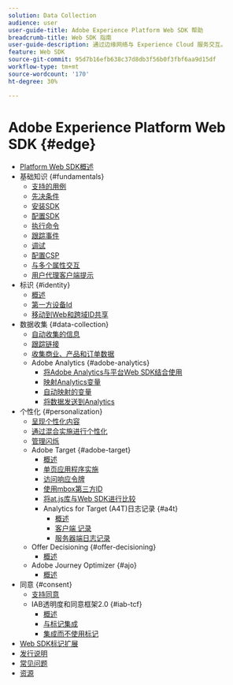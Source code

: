 ```yaml
---
solution: Data Collection
audience: user
user-guide-title: Adobe Experience Platform Web SDK 帮助
breadcrumb-title: Web SDK 指南
user-guide-description: 通过边缘网络与 Experience Cloud 服务交互。
feature: Web SDK
source-git-commit: 95d7b16efb638c37d8db3f56b0f3fbf6aa9d15df
workflow-type: tm+mt
source-wordcount: '170'
ht-degree: 30%

---
```



# Adobe Experience Platform Web SDK {#edge}

* [Platform Web SDK概述](home.md)
* 基础知识 {#fundamentals}
   * [支持的用例](fundamentals/supported-use-cases.md)
   * [先决条件](fundamentals/prerequisite.md)
   * [安装SDK](fundamentals/installing-the-sdk.md)
   * [配置SDK](fundamentals/configuring-the-sdk.md)
   * [执行命令](fundamentals/executing-commands.md)
   * [跟踪事件](fundamentals/tracking-events.md)
   * [调试](fundamentals/debugging.md)
   * [配置CSP](fundamentals/configuring-a-csp.md)
   * [与多个属性交互](fundamentals/interacting-with-multiple-properties.md)
   * [用户代理客户端提示](fundamentals/user-agent-client-hints.md)
* 标识 {#identity}
   * [概述](identity/overview.md)
   * [第一方设备Id](identity/first-party-device-ids.md)
   * [移动到Web和跨域ID共享](identity/id-sharing.md)
* 数据收集 {#data-collection}
   * [自动收集的信息](data-collection/automatic-information.md)
   * [跟踪链接](data-collection/track-links.md)
   * [收集商业、产品和订单数据](data-collection/collect-commerce-data.md)
   * Adobe Analytics {#adobe-analytics}
      * [将Adobe Analytics与平台Web SDK结合使用](data-collection/adobe-analytics/analytics-overview.md)
      * [映射Analytics变量](data-collection/adobe-analytics/manually-mapping-variables.md)
      * [自动映射的变量](data-collection/adobe-analytics/automatically-mapped-vars.md)
      * [将数据发送到Analytics](data-collection/adobe-analytics/sending-data-to-analytics.md)
* 个性化 {#personalization}
   * [呈现个性化内容](personalization/rendering-personalization-content.md)
   * [通过混合实施进行个性化](personalization/hybrid-personalization.md)
   * [管理闪烁](personalization/manage-flicker.md)
   * Adobe Target {#adobe-target}
      * [概述](personalization/adobe-target/target-overview.md)
      * [单页应用程序实施](personalization/adobe-target/spa-implementation.md)
      * [访问响应令牌](personalization/adobe-target/accessing-response-tokens.md)
      * [使用mbox第三方ID](personalization/adobe-target/using-mbox-3rdpartyid.md)
      * [将at.js库与Web SDK进行比较](personalization/adobe-target/web-sdk-atjs-comparison.md)
      * Analytics for Target (A4T)日志记录 {#a4t}
         * [概述](personalization/adobe-target/analytics-logging/overview.md)
         * [客户端 记录](personalization/adobe-target/analytics-logging/client-side.md)
         * [服务器端日志记录](personalization/adobe-target/analytics-logging/server-side.md)
   * Offer Decisioning {#offer-decisioning}
      * [概述](personalization/offer-decisioning/offer-decisioning-overview.md)
   * Adobe Journey Optimizer {#ajo}
      * [概述](personalization/ajo/overview.md)
* 同意 {#consent}
   * [支持同意](consent/supporting-consent.md)
   * IAB透明度和同意框架2.0 {#iab-tcf}
      * [概述](consent/iab-tcf/overview.md)
      * [与标记集成](consent/iab-tcf/with-launch.md)
      * [集成而不使用标记](consent/iab-tcf/without-launch.md)
* [Web SDK标记扩展](web-sdk-tag-extension-overview.md)
* [发行说明](release-notes.md)
* [常见问题](web-sdk-faq.md)
* [资源](resources.md)
